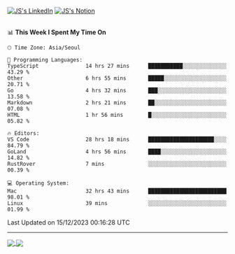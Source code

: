 
[![JS's LinkedIn](https://img.shields.io/badge/LinkedIn-blue?style=for-the-badge&logo=linkedin)](https://www.linkedin.com/in/jaeseung-lee-5a2a32139/) 
[![JS's Notion](https://img.shields.io/badge/Notion-black?style=for-the-badge&logo=notion)](https://bit.ly/ljswiki1) <br><br>
<!-- ![JS's GitHub stats](https://github-readme-stats-lemon-five.vercel.app/api?username=tkxkd0159&hide=contribs,prs,stars,issues&show_icons=true&theme=react&include_all_commits=true)   -->
<!-- ![Top Langs](https://github-readme-stats-lemon-five.vercel.app/api/top-langs/?username=tkxkd0159&layout=compact&hide=jupyter%20notebook,scss,html,css&langs_count=10)  -->


<!--START_SECTION:waka-->
📊 **This Week I Spent My Time On** 

```text
🕑︎ Time Zone: Asia/Seoul

💬 Programming Languages: 
TypeScript               14 hrs 27 mins      ███████████░░░░░░░░░░░░░░   43.29 % 
Other                    6 hrs 55 mins       █████░░░░░░░░░░░░░░░░░░░░   20.71 % 
Go                       4 hrs 32 mins       ███░░░░░░░░░░░░░░░░░░░░░░   13.58 % 
Markdown                 2 hrs 21 mins       ██░░░░░░░░░░░░░░░░░░░░░░░   07.08 % 
HTML                     1 hr 56 mins        █░░░░░░░░░░░░░░░░░░░░░░░░   05.82 % 

🔥 Editors: 
VS Code                  28 hrs 18 mins      █████████████████████░░░░   84.79 % 
GoLand                   4 hrs 56 mins       ████░░░░░░░░░░░░░░░░░░░░░   14.82 % 
RustRover                7 mins              ░░░░░░░░░░░░░░░░░░░░░░░░░   00.39 % 

💻 Operating System: 
Mac                      32 hrs 43 mins      █████████████████████████   98.01 % 
Linux                    39 mins             ░░░░░░░░░░░░░░░░░░░░░░░░░   01.99 % 
```


 Last Updated on 15/12/2023 00:16:28 UTC
<!--END_SECTION:waka-->

---
<a href="https://github.com/tkxkd0159/dsalgo">
  <img align="center" src="https://github-readme-stats-lemon-five.vercel.app/api/pin/?username=tkxkd0159&repo=dsalgo&theme=react" />
</a>
<a href="https://github.com/tkxkd0159/books">
  <img align="center" src="https://github-readme-stats-lemon-five.vercel.app/api/pin/?username=tkxkd0159&repo=books&theme=react" />
</a>

<!---
- 🔭 I’m currently working on ...
- 🌱 I’m currently learning blockchain and distributed network
- 👯 I’m looking to collaborate on ...
- 🤔 I’m looking for help with ...
- 💬 Ask me about ...
- 📫 How to reach me: ...
- 😄 Pronouns: ...
- ⚡ Fun fact: ...
-->
